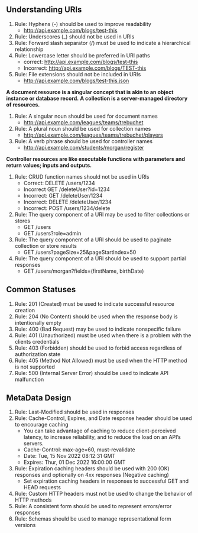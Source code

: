 ## Understanding URIs
1. Rule: Hyphens (-) should be used to improve readability
   - http://api.example.com/blogs/test-this
1. Rule: Underscores (_) should not be used in URIs
1. Rule: Forward slash separator (/) must be used to indicate a hierarchical relationship
1. Rule: Lowercase letter should be preferred in URI paths
   - correct: http://api.example.com/blogs/test-this
   - Incorrect: http://api.example.com/blogs/TEST-this
1. Rule: File extensions should not be included in URIs
   - http://api.example.com/blogs/test-this.json 

**A document resource is a singular concept that is akin to an object instance or database record.**
**A collection is a server-managed directory of resources.**

1. Rule: A singular noun should be used for document names
   - http://api.example.com/leagues/teams/trebuchet
1. Rule: A plural noun should be used for collection names
   - http://api.example.com/leagues/teams/trebuchet/players
1. Rule: A verb phrase should be used for controller names
   - http://api.example.com/students/morgan/register 

**Controller resources are like executable functions with parameters and return values; inputs and outputs.**
1. Rule: CRUD function names should not be used in URIs
   - Correct: DELETE /users/1234
   - Incorrect GET /deleteUser?id=1234
   - Incorrect: GET /deleteUser/1234
   - Incorrect: DELETE /deleteUser/1234
   - Incorrect: POST /users/1234/delete
1. Rule: The query component of a URI may be used to filter collections or stores
   - GET /users
   - GET /users?role=admin
1. Rule: The query component of a URI should be used to paginate collection or store results
   - GET /users?pageSize=25&pageStartIndex=50
1. Rule: The query component of a URI should be used to support partial responses
   - GET /users/morgan?fields=(firstName, birthDate)

## Common Statuses 
1. Rule: 201 (Created) must be used to indicate successful resource creation
1. Rule: 204 (No Content) should be used when the response body is intentionally empty
1. Rule: 400 (Bad Request) may be used to indicate nonspecific failure
1. Rule: 401 (Unauthorized) must be used when there is a problem with the clients credentials 
1. Rule: 403 (Forbidden) should be used to forbid access regardless of authorization state
1. Rule: 405 (Method Not Allowed) must be used when the HTTP method is not supported
1. Rule: 500 (Internal Server Error) should be used to indicate API malfunction


## MetaData Design
1. Rule: Last-Modified should be used in responses
1. Rule: Cache-Control, Expires, and Date response header should be used to encourage caching
   - You can take advantage of caching to reduce client-perceived latency, to increase reliability, and to reduce the load on an API’s servers.
   - Cache-Control: max-age=60, must-revalidate
   - Date: Tue, 15 Nov 2022 08:12:31 GMT
   - Expires: Thur, 01 Dec 2022 16:00:00 GMT
1. Rule: Expiration caching headers should be used with 200 (OK) responses and optionally on 4xx responses (Negative caching)
   - Set expiration caching headers in responses to successful GET and HEAD requests
1. Rule: Custom HTTP headers must not be used to change the behavior of HTTP methods
1. Rule: A consistent form should be used to represent errors/error responses
1. Rule: Schemas should be used to manage representational form versions 
